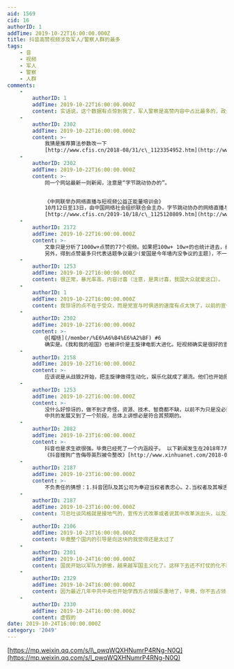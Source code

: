 ```yaml
---
aid: 1569
cid: 16
authorID: 1
addTime: 2019-10-22T16:00:00.000Z
title: 抖音高赞视频涉及军人/警察人群的最多
tags:
    - 音
    - 视频
    - 军人
    - 警察
    - 人群
comments:
    -
        authorID: 1
        addTime: 2019-10-22T16:00:00.000Z
        content: 实话说，这个数据有点惊到我了，军人警察是高赞内容中占比最多的，政务号和官媒号占据大半抖音高赞内容。
    -
        authorID: 2302
        addTime: 2019-10-22T16:00:00.000Z
        content: >-
            我猜是推荐算法参数改一下
            [http://www.cfis.cn/2018-08/31/c\_1123354952.htm](http://www.cfis.cn/2018-08/31/c_1123354952.htm)
    -
        authorID: 2302
        addTime: 2019-10-22T16:00:00.000Z
        content: >-
            同一个网站最新一则新闻，注意是“字节跳动协办的”。


            《中网联举办网络直播与短视频公益正能量培训会》
            10月12日至13日，由中国网络社会组织联合会主办，字节跳动协办的网络直播与短视频公益正能量培训会在石家庄举行,中网联秘书长赵晖出席开班式并致辞。开班式由中网联副秘书长张勇主持。
            [http://www.cfis.cn/2019-10/18/c\_1125120809.htm](http://www.cfis.cn/2019-10/18/c_1125120809.htm)
    -
        authorID: 2172
        addTime: 2019-10-22T16:00:00.000Z
        content: >-
            文章只是分析了1000w+点赞的77个视频。如果把100w+ 10w+的也统计进去，结果不一定是这样。
            另外，得到点赞最多只代表话题争议最少(爱国是今年墙内没争议的主题)，不一定代表关注最多。用户花在其他话题上的时间可能更多，但点赞分散。
    -
        authorID: 1253
        addTime: 2019-10-22T16:00:00.000Z
        content: 很正常，暴光率高，内容讨喜（注意，是真讨喜，我国大众就爱这口）。
    -
        authorID: 1
        addTime: 2019-10-22T16:00:00.000Z
        content: 我惊讶的点不在于受众，而是党宣与时俱进的速度有点太快了，以前的宣传方式生硬、古板、枯燥，现在居然这么接地气，也是刮目……
    -
        authorID: 2302
        addTime: 2019-10-22T16:00:00.000Z
        content: >-
            @[榴梿](/member/%E6%A6%B4%E6%A2%BF) #6
            确实是。《我和我的祖国》也被评价是主旋律电影大进化。短视频确实是很好的宣传媒体，特别适合不动脑子的受众。
    -
        authorID: 2158
        addTime: 2019-10-22T16:00:00.000Z
        content: >-
            应该说是从战狼2开始，把主旋律做得生动化，娱乐化就成了潮流。他们也开始把网文里的套路和短视频中的洗脑元素融入到主旋律宣传中，一边收紧审查和题材，一边吸取过去流行文化套路的模式创作出一批大众喜爱的“样板戏”。然后会发生什么，我就不得而知了。
    -
        authorID: 1253
        addTime: 2019-10-22T16:00:00.000Z
        content: >-
            没什么好惊讶的，做不到才奇怪，资源、技术、智商都不缺，以前不为只是没必要、不合适。
            中共的发展又到了一个阶段，总体上讲想必是符合其预期的。
    -
        authorID: 2082
        addTime: 2019-10-23T16:00:00.000Z
        content: >-
            抖音也是求生欲很强。毕竟已经死了一个内涵段子。 以下新闻发生在2018年7月2日，仅仅1年多前的事，仿佛已经很久远。
            《抖音搜狗广告侮辱英烈被令整改》[http://www.xinhuanet.com/2018-07/02/c\_1123063231.htm](http://www.xinhuanet.com/2018-07/02/c_1123063231.htm)
    -
        authorID: 2187
        addTime: 2019-10-23T16:00:00.000Z
        content: >-
            不负责任的猜想：1.抖音团队及其公司为奉迎当权者表忠心。2.当权者及其喉舌要求各大平台提高官媒的涉政内容权重。3.大众将点赞转发评论等网络参与行为是为爱国的提现，以此抒发爱国情感避免压抑。4.大众向其社交圈展现其具有爱国的内涵，追求获取他人认同。5.大小v蹭热点获取更多关注度以及增、加所营运账户的爱国属性。
    -
        authorID: 2187
        addTime: 2019-10-23T16:00:00.000Z
        content: 习总吐谈风格就是接地气的，宣传方式改革或者说其中改革派出头，以及对网络生活全方位的渗透也在情理之中。
    -
        authorID: 2106
        addTime: 2019-10-23T16:00:00.000Z
        content: 毕竟整个国内的引导是向这块的我觉得还是太过了
    -
        authorID: 2301
        addTime: 2019-10-24T16:00:00.000Z
        content: 国民开始以军队为骄傲，越来越军国主义化了。这样下去还不打仗的化不就要走苏联的老路了吗。。
    -
        authorID: 2329
        addTime: 2019-10-24T16:00:00.000Z
        content: 因为最近几年中共中央也开始学西方占领娱乐重地了，毕竟，你不去占领，敌人就会去占领
    -
        authorID: 2330
        addTime: 2019-10-24T16:00:00.000Z
        content: 虚假的
date: 2019-10-24T16:00:00.000Z
category: '2049'
---
```


[https://mp.weixin.qq.com/s/l\_pwqWQXHNumrP4RNg-N0Q](https://mp.weixin.qq.com/s/l_pwqWQXHNumrP4RNg-N0Q)
